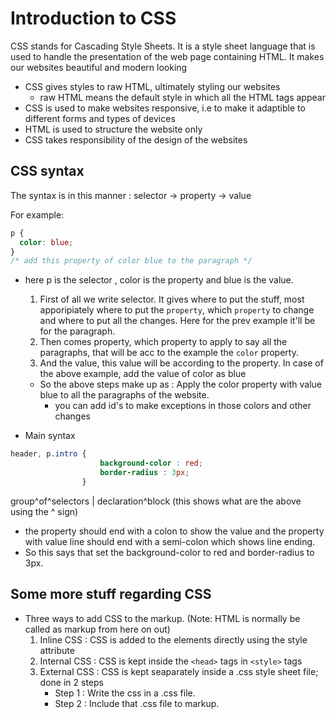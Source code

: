 # Introduction to CSS

CSS stands for Cascading Style Sheets. It is a style sheet language that is used to handle the presentation of the web page containing HTML. It makes our websites beautiful and modern looking

- CSS gives styles to raw HTML, ultimately styling our websites
  - raw HTML means the default style in which all the HTML tags appear
- CSS is used to make websites responsive, i.e to make it adaptible to different forms and types of devices
- HTML is used to structure the website only
- CSS takes responsibility of the design of the websites

## CSS syntax

The syntax is in this manner : selector -> property -> value

For example:

```css
p {
  color: blue;
}
/* add this property of color blue to the paragraph */
```

- here p is the selector , color is the property and blue is the value.
  1. First of all we write selector. It gives where to put the stuff, most apporipiately where to put the `property`, which `property` to change and where to put all the changes. Here for the prev example it'll be for the paragraph.
  2. Then comes property, which property to apply to say all the paragraphs, that will be acc to the example the `color` property.
  3. And the value, this value will be according to the property. In case of the above example, add the value of color as blue
  - So the above steps make up as : Apply the color property with value blue to all the paragraphs of the website.
    - you can add id's to make exceptions in those colors and other changes

- Main syntax

``` css
header, p.intro {
                    background-color : red;
                    border-radius : 3px;
                }
```

group^of^selectors | declaration^block   (this shows what are the above using the ^ sign)

- the property should end with a colon to show the value and the property with value line should end with a semi-colon which shows line ending.
- So this says that set the background-color to red and border-radius to 3px.

## Some more stuff regarding CSS

- Three ways to add CSS to the markup. (Note: HTML is normally be called as markup from here on out)
  1. Inline CSS : CSS is added to the elements directly using the style attribute
  2. Internal CSS : CSS is kept inside the `<head>` tags  in `<style>` tags
  3. External CSS : CSS is kept seaparately inside a .css style sheet file; done in 2 steps
     - Step 1 : Write the css in a .css file.
     - Step 2 : Include that .css file to markup.
